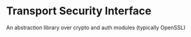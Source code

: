 # Transport Security Interface
An abstraction library over crypto and auth modules (typically OpenSSL)
